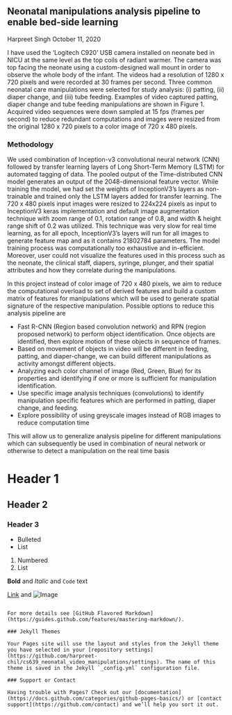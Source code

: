 ## Neonatal manipulations analysis pipeline to enable bed-side learning

Harpreet Singh
October 11, 2020

I have used the ‘Logitech C920’ USB camera installed on neonate bed in NICU at the same level as the top coils of radiant warmer. The camera was top facing the neonate using a custom-designed wall mount in order to observe the whole body of the infant. The videos had a resolution of 1280 x 720 pixels and were recorded at 30 frames per second. Three common neonatal care manipulations were selected for study analysis: (i) patting, (ii) diaper change, and (iii) tube feeding. Examples of video captured patting, diaper change and tube feeding manipulations are shown in Figure 1. Acquired video sequences were down sampled at 15 fps (frames per second) to reduce redundant computations and images were resized from the original 1280 x 720 pixels to a color image of 720 x 480 pixels.

### Methodology

We used combination of Inception-v3 convolutional neural network (CNN) followed by transfer learning layers of Long Short-Term Memory (LSTM) for automated tagging of data. The pooled output of the Time-distributed CNN model generates an output of the 2048-dimensional feature vector. While training the model, we had set the weights of InceptionV3’s layers as non-trainable and trained only the LSTM layers added for transfer learning. The 720 x 480 pixels input images were resized to 224x224 pixels as input to InceptionV3 keras implementation and default image augmentation technique with zoom range of 0.1, rotation range of 0.8, and width & height range shift of 0.2 was utilized. This technique was very slow for real time learning, as for all epoch, InceptionV3’s layers will run for all images to generate feature map and as it contains 21802784 parameters. The model training process was computationally too exhaustive and in-efficient. Moreover, user could not visualize the features used in this process such as the neonate, the clinical staff, diapers, syringe, plunger, and their spatial attributes and how they correlate during the manipulations. 

In this project instead of color image of 720 x 480 pixels, we aim to reduce the computational overload to set of derived features and build a custom matrix of features for manipulations which will be used to generate spatial signature of the respective manipulation. Possible options to reduce this analysis pipeline are
- Fast R-CNN (Region based convolution network) and RPN (region proposed network) to perform object identification. Once objects are identified, then explore motion of these objects in sequence of frames. 
- Based on movement of objects in video will be different in feeding, patting, and diaper-change, we can build different manipulations as activity amongst different objects. 
- Analyzing each color channel of image (Red, Green, Blue) for its properties and identifying if one or more is sufficient for manipulation identification.
- Use specific image analysis techniques (convolutions) to identify manipulation specific features which are performed in patting, diaper change, and feeding.
- Explore possibility of using greyscale images instead of RGB images to reduce computation time


This will allow us to generalize analysis pipeline for different manipulations which can subsequently be used in combination of neural network or otherwise to detect a manipulation on the real time basis


# Header 1
## Header 2
### Header 3

- Bulleted
- List

1. Numbered
2. List

**Bold** and _Italic_ and `Code` text

[Link](url) and ![Image](src)
```

For more details see [GitHub Flavored Markdown](https://guides.github.com/features/mastering-markdown/).

### Jekyll Themes

Your Pages site will use the layout and styles from the Jekyll theme you have selected in your [repository settings](https://github.com/harpreet-chil/cs639_neonatal_video_manipulations/settings). The name of this theme is saved in the Jekyll `_config.yml` configuration file.

### Support or Contact

Having trouble with Pages? Check out our [documentation](https://docs.github.com/categories/github-pages-basics/) or [contact support](https://github.com/contact) and we’ll help you sort it out.
